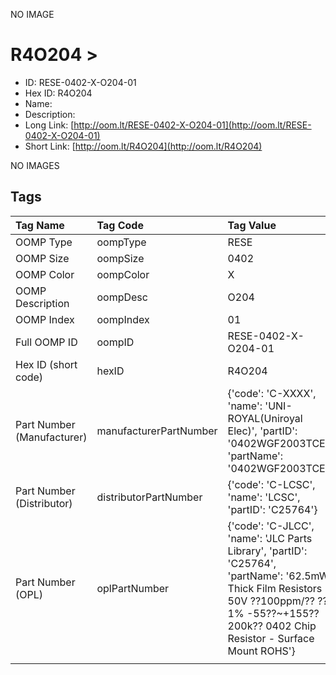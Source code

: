 


  
NO IMAGE  
# R4O204 > 

- ID: RESE-0402-X-O204-01
- Hex ID: R4O204
- Name: 
- Description: 
- Long Link: [http://oom.lt/RESE-0402-X-O204-01](http://oom.lt/RESE-0402-X-O204-01)
- Short Link: [http://oom.lt/R4O204](http://oom.lt/R4O204)
  
NO IMAGES  
## Tags
  

|Tag Name|Tag Code|Tag Value|
| :--- | :--- | :--- |
|OOMP Type|oompType|RESE|
|OOMP Size|oompSize|0402|
|OOMP Color|oompColor|X|
|OOMP Description|oompDesc|O204|
|OOMP Index|oompIndex|01|
|Full OOMP ID|oompID|RESE-0402-X-O204-01|
|Hex ID (short code)|hexID|R4O204|
|Part Number (Manufacturer)|manufacturerPartNumber|{'code': 'C-XXXX', 'name': 'UNI-ROYAL(Uniroyal Elec)', 'partID': '0402WGF2003TCE', 'partName': '0402WGF2003TCE'}|
|Part Number (Distributor)|distributorPartNumber|{'code': 'C-LCSC', 'name': 'LCSC', 'partID': 'C25764'}|
|Part Number (OPL)|oplPartNumber|{'code': 'C-JLCC', 'name': 'JLC Parts Library', 'partID': 'C25764', 'partName': '62.5mW Thick Film Resistors 50V ??100ppm/?? ??1% -55??~+155?? 200k?? 0402  Chip Resistor - Surface Mount ROHS'}|
||||
